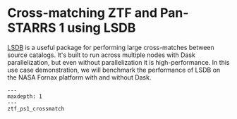 # Cross-matching ZTF and Pan-STARRS 1 using LSDB


[LSDB](https://lsdb.io) is a useful package for performing large cross-matches between source catalogs. It's built to run across multiple nodes with Dask parallelization, but even without parallelization it is high-performance. In this use case demonstration, we will benchmark the performance of LSDB on the NASA Fornax platform with and without Dask.

```{toctree}
---
maxdepth: 1
---
ztf_ps1_crossmatch

```